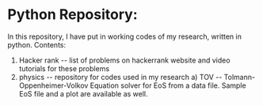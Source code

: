 # Python Repository:

In this repository, I have put in working codes of my research, written in python. 
Contents:
1) Hacker rank -- list of problems on hackerrank website and video tutorials for these problems
2) physics -- repository for codes used in my research
    a) TOV -- Tolmann-Oppenheimer-Volkov Equation solver for EoS from a data file. Sample EoS file and a plot are available as well.
